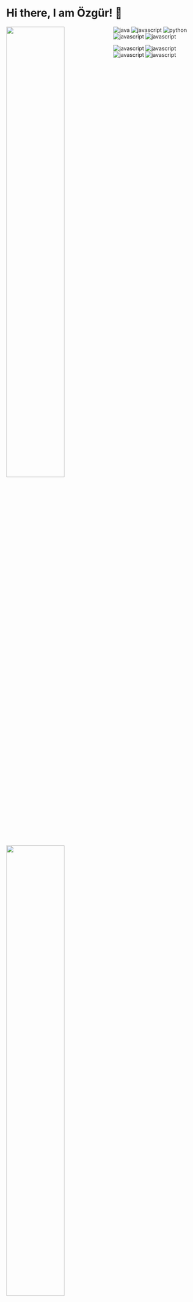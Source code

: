 # Hi there, I am Özgür! 👋

<!--
**tokayOzgur/tokayOzgur** is a ✨ _special_ ✨ repository because its `README.md` (this file) appears on your GitHub profile.
-->



<img align="left"  width="55%" src="https://github-readme-stats.vercel.app/api?username=tokayOzgur&show_icons=true&theme=radical" />

<img align="left" width="55%" src="https://github-readme-stats.vercel.app/api/top-langs/?username=tokayOzgur&layout=compact" />


<img  alt="java" src="https://img.shields.io/badge/Java-ED8B00?style=for-the-badge&logo=java&logoColor=white
" />
<img  alt="javascript" src="https://img.shields.io/badge/C%23-239120?style=for-the-badge&logo=c-sharp&logoColor=white" />
<img  alt="python" src="https://img.shields.io/badge/Python-FFD43B?style=for-the-badge&logo=python&logoColor=blue" />
<img  alt="javascript" src="https://img.shields.io/badge/javascript-%23323330.svg?style=for-the-badge&logo=javascript&logoColor=%23F7DF1E" />
<img  alt="javascript" src="https://img.shields.io/badge/Microsoft%20SQL%20Server-CC2927?style=for-the-badge&logo=microsoft%20sql%20server&logoColor=white" />


<img  alt="javascript" src="https://img.shields.io/badge/Bootstrap-563D7C?style=for-the-badge&logo=bootstrap&logoColor=white" />
<img  alt="javascript" src="https://img.shields.io/badge/HTML5-E34F26?style=for-the-badge&logo=html5&logoColor=white
" />
<img  alt="javascript" src="https://img.shields.io/badge/CSS3-1572B6?style=for-the-badge&logo=css3&logoColor=white
" />
<img  alt="javascript" src="https://img.shields.io/badge/Adobe%20XD-470137?style=for-the-badge&logo=Adobe%20XD&logoColor=#FF61F6
" />

